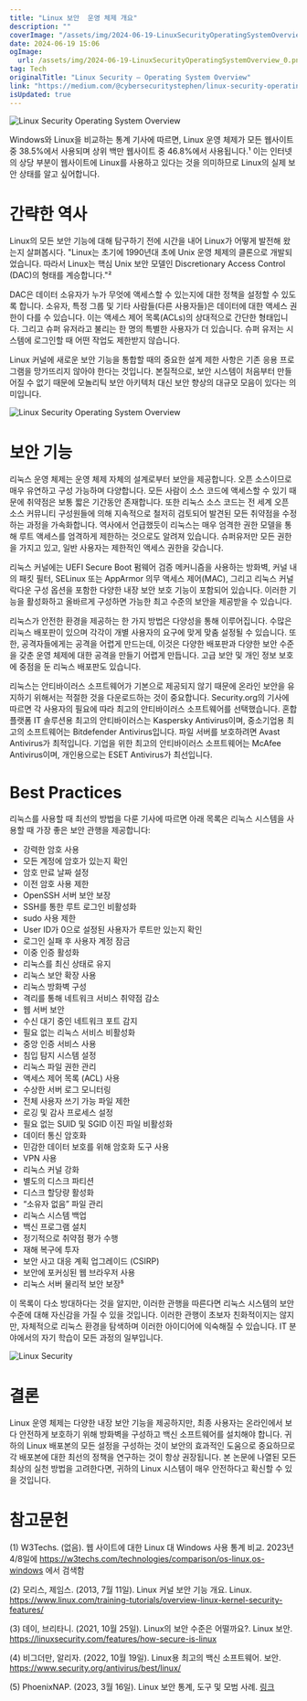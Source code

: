 ```yaml
---
title: "Linux 보안  운영 체제 개요"
description: ""
coverImage: "/assets/img/2024-06-19-LinuxSecurityOperatingSystemOverview_0.png"
date: 2024-06-19 15:06
ogImage:
  url: /assets/img/2024-06-19-LinuxSecurityOperatingSystemOverview_0.png
tag: Tech
originalTitle: "Linux Security — Operating System Overview"
link: "https://medium.com/@cybersecuritystephen/linux-security-operating-system-overview-99e9bacb1616"
isUpdated: true
---
```


![Linux Security Operating System Overview](/assets/img/2024-06-19-LinuxSecurityOperatingSystemOverview_0.png)

Windows와 Linux을 비교하는 통계 기사에 따르면, Linux 운영 체제가 모든 웹사이트 중 38.5%에서 사용되며 상위 백만 웹사이트 중 46.8%에서 사용됩니다.¹ 이는 인터넷의 상당 부분이 웹사이트에 Linux를 사용하고 있다는 것을 의미하므로 Linux의 실제 보안 상태를 알고 싶어합니다.

# 간략한 역사

Linux의 모든 보안 기능에 대해 탐구하기 전에 시간을 내어 Linux가 어떻게 발전해 왔는지 살펴봅시다. "Linux는 초기에 1990년대 초에 Unix 운영 체제의 클론으로 개발되었습니다. 따라서 Linux는 핵심 Unix 보안 모델인 Discretionary Access Control (DAC)의 형태를 계승합니다."²

<!-- cozy-coder - 수평 -->

<ins class="adsbygoogle"
     style="display:block"
     data-ad-client="ca-pub-4877378276818686"
     data-ad-slot="1107185301"
     data-ad-format="auto"
     data-full-width-responsive="true"></ins>

<script>
     (adsbygoogle = window.adsbygoogle || []).push({});
</script>

DAC은 데이터 소유자가 누가 무엇에 액세스할 수 있는지에 대한 정책을 설정할 수 있도록 합니다. 소유자, 특정 그룹 및 기타 사람들(다른 사용자들)은 데이터에 대한 액세스 권한이 다를 수 있습니다. 이는 액세스 제어 목록(ACLs)의 상대적으로 간단한 형태입니다. 그리고 슈퍼 유저라고 불리는 한 명의 특별한 사용자가 더 있습니다. 슈퍼 유저는 시스템에 로그인할 때 어떤 작업도 제한받지 않습니다.

Linux 커널에 새로운 보안 기능을 통합할 때의 중요한 설계 제한 사항은 기존 응용 프로그램을 망가뜨리지 않아야 한다는 것입니다. 본질적으로, 보안 시스템이 처음부터 만들어질 수 없기 때문에 모놀리틱 보안 아키텍처 대신 보안 향상의 대규모 모음이 있다는 의미입니다.

![Linux Security Operating System Overview](/assets/img/2024-06-19-LinuxSecurityOperatingSystemOverview_1.png)

# 보안 기능

<!-- cozy-coder - 수평 -->

<ins class="adsbygoogle"
     style="display:block"
     data-ad-client="ca-pub-4877378276818686"
     data-ad-slot="1107185301"
     data-ad-format="auto"
     data-full-width-responsive="true"></ins>

<script>
     (adsbygoogle = window.adsbygoogle || []).push({});
</script>

리눅스 운영 체제는 운영 체제 자체의 설계로부터 보안을 제공합니다. 오픈 소스이므로 매우 유연하고 구성 가능하며 다양합니다. 모든 사람이 소스 코드에 액세스할 수 있기 때문에 취약점은 보통 짧은 기간동안 존재합니다. 또한 리눅스 소스 코드는 전 세계 오픈 소스 커뮤니티 구성원들에 의해 지속적으로 철저히 검토되어 발견된 모든 취약점을 수정하는 과정을 가속화합니다. 역사에서 언급했듯이 리눅스는 매우 엄격한 권한 모델을 통해 루트 액세스를 엄격하게 제한하는 것으로도 알려져 있습니다. 슈퍼유저만 모든 권한을 가지고 있고, 일반 사용자는 제한적인 액세스 권한을 갖습니다.

리눅스 커널에는 UEFI Secure Boot 펌웨어 검증 메커니즘을 사용하는 방화벽, 커널 내의 패킷 필터, SELinux 또는 AppArmor 의무 액세스 제어(MAC), 그리고 리눅스 커널 락다운 구성 옵션을 포함한 다양한 내장 보안 보호 기능이 포함되어 있습니다. 이러한 기능을 활성화하고 올바르게 구성하면 가능한 최고 수준의 보안을 제공받을 수 있습니다.

리눅스가 안전한 환경을 제공하는 한 가지 방법은 다양성을 통해 이루어집니다. 수많은 리눅스 배포판이 있으며 각각이 개별 사용자의 요구에 맞게 맞춤 설정될 수 있습니다. 또한, 공격자들에게는 공격을 어렵게 만드는데, 이것은 다양한 배포판과 다양한 보안 수준을 갖춘 운영 체제에 대한 공격을 만들기 어렵게 만듭니다. 고급 보안 및 개인 정보 보호에 중점을 둔 리눅스 배포판도 있습니다.

리눅스는 안티바이러스 소프트웨어가 기본으로 제공되지 않기 때문에 온라인 보안을 유지하기 위해서는 적절한 것을 다운로드하는 것이 중요합니다. Security.org의 기사에 따르면 각 사용자의 필요에 따라 최고의 안티바이러스 소프트웨어를 선택했습니다. 혼합 플랫폼 IT 솔루션용 최고의 안티바이러스는 Kaspersky Antivirus이며, 중소기업용 최고의 소프트웨어는 Bitdefender Antivirus입니다. 파일 서버를 보호하려면 Avast Antivirus가 최적입니다. 기업을 위한 최고의 안티바이러스 소프트웨어는 McAfee Antivirus이며, 개인용으로는 ESET Antivirus가 최선입니다.

<!-- cozy-coder - 수평 -->

<ins class="adsbygoogle"
     style="display:block"
     data-ad-client="ca-pub-4877378276818686"
     data-ad-slot="1107185301"
     data-ad-format="auto"
     data-full-width-responsive="true"></ins>

<script>
     (adsbygoogle = window.adsbygoogle || []).push({});
</script>

# Best Practices

리눅스를 사용할 때 최선의 방법을 다룬 기사에 따르면 아래 목록은 리눅스 시스템을 사용할 때 가장 좋은 보안 관행을 제공합니다:

- 강력한 암호 사용
- 모든 계정에 암호가 있는지 확인
- 암호 만료 날짜 설정
- 이전 암호 사용 제한
- OpenSSH 서버 보안 보장
- SSH를 통한 루트 로그인 비활성화
- sudo 사용 제한
- User ID가 0으로 설정된 사용자가 루트만 있는지 확인
- 로그인 실패 후 사용자 계정 잠금
- 이중 인증 활성화
- 리눅스를 최신 상태로 유지
- 리눅스 보안 확장 사용
- 리눅스 방화벽 구성
- 격리를 통해 네트워크 서비스 취약점 감소
- 웹 서버 보안
- 수신 대기 중인 네트워크 포트 감지
- 필요 없는 리눅스 서비스 비활성화
- 중앙 인증 서비스 사용
- 침입 탐지 시스템 설정
- 리눅스 파일 권한 관리
- 액세스 제어 목록 (ACL) 사용
- 수상한 서버 로그 모니터링
- 전체 사용자 쓰기 가능 파일 제한
- 로깅 및 감사 프로세스 설정
- 필요 없는 SUID 및 SGID 이진 파일 비활성화
- 데이터 통신 암호화
- 민감한 데이터 보호를 위해 암호화 도구 사용
- VPN 사용
- 리눅스 커널 강화
- 별도의 디스크 파티션
- 디스크 할당량 활성화
- “소유자 없음” 파일 관리
- 리눅스 시스템 백업
- 백신 프로그램 설치
- 정기적으로 취약점 평가 수행
- 재해 복구에 투자
- 보안 사고 대응 계획 업그레이드 (CSIRP)
- 보안에 포커싱된 웹 브라우저 사용
- 리눅스 서버 물리적 보안 보장⁵

이 목록이 다소 방대하다는 것을 알지만, 이러한 관행을 따른다면 리눅스 시스템의 보안 수준에 대해 자신감을 가질 수 있을 것입니다. 이러한 관행이 초보자 친화적이지는 않지만, 자체적으로 리눅스 환경을 탐색하며 이러한 아이디어에 익숙해질 수 있습니다. IT 분야에서의 자기 학습이 모든 과정의 일부입니다.

<!-- cozy-coder - 수평 -->

<ins class="adsbygoogle"
     style="display:block"
     data-ad-client="ca-pub-4877378276818686"
     data-ad-slot="1107185301"
     data-ad-format="auto"
     data-full-width-responsive="true"></ins>

<script>
     (adsbygoogle = window.adsbygoogle || []).push({});
</script>

![Linux Security](/assets/img/2024-06-19-LinuxSecurityOperatingSystemOverview_2.png)

# 결론

Linux 운영 체제는 다양한 내장 보안 기능을 제공하지만, 최종 사용자는 온라인에서 보다 안전하게 보호하기 위해 방화벽을 구성하고 백신 소프트웨어를 설치해야 합니다. 귀하의 Linux 배포본의 모든 설정을 구성하는 것이 보안의 효과적인 도움으로 중요하므로 각 배포본에 대한 최선의 정책을 연구하는 것이 항상 권장됩니다. 본 논문에 나열된 모든 최상의 실천 방법을 고려한다면, 귀하의 Linux 시스템이 매우 안전하다고 확신할 수 있을 것입니다.

# 참고문헌

<!-- cozy-coder - 수평 -->

<ins class="adsbygoogle"
     style="display:block"
     data-ad-client="ca-pub-4877378276818686"
     data-ad-slot="1107185301"
     data-ad-format="auto"
     data-full-width-responsive="true"></ins>

<script>
     (adsbygoogle = window.adsbygoogle || []).push({});
</script>

(1) W3Techs. (없음). 웹 사이트에 대한 Linux 대 Windows 사용 통계 비교. 2023년 4/8일에 https://w3techs.com/technologies/comparison/os-linux,os-windows 에서 검색함

(2) 모리스, 제임스. (2013, 7월 11일). Linux 커널 보안 기능 개요. Linux. https://www.linux.com/training-tutorials/overview-linux-kernel-security-features/

(3) 데이, 브리타니. (2021, 10월 25일). Linux의 보안 수준은 어떨까요?. Linux 보안. https://linuxsecurity.com/features/how-secure-is-linux

(4) 비그더만, 알리자. (2022, 10월 19일). Linux용 최고의 백신 소프트웨어. 보안. https://www.security.org/antivirus/best/linux/

<!-- cozy-coder - 수평 -->

<ins class="adsbygoogle"
     style="display:block"
     data-ad-client="ca-pub-4877378276818686"
     data-ad-slot="1107185301"
     data-ad-format="auto"
     data-full-width-responsive="true"></ins>

<script>
     (adsbygoogle = window.adsbygoogle || []).push({});
</script>

(5) PhoenixNAP. (2023, 3월 16일). Linux 보안 통계, 도구 및 모범 사례. [링크](https://phoenixnap.com/kb/linux-security)
